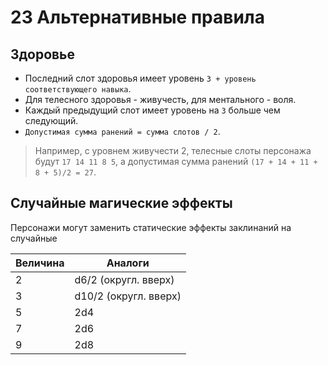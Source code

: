 # 23 Альтернативные правила

## Здоровье

- Последний слот здоровья имеет уровень `3 + уровень соответствующего навыка`.
- Для телесного здоровья - живучесть, для ментального - воля.
- Каждый предыдущий слот имеет уровень на `3` больше чем следующий.
- `Допустимая сумма ранений = сумма слотов / 2`.

>Например, с уровнем живучести 2, телесные слоты персонажа будут `17 14 11 8 5`,
>а допустимая сумма ранений `(17 + 14 + 11 + 8 + 5)/2 = 27`.

## Случайные магические эффекты

Персонажи могут заменить статические эффекты заклинаний на случайные

| Величина | Аналоги               |
|----------|-----------------------|
| 2        | d6/2 (округл. вверх)  |
| 3        | d10/2 (округл. вверх) |
| 5        | 2d4                   |
| 7        | 2d6                   |
| 9        | 2d8                   |
